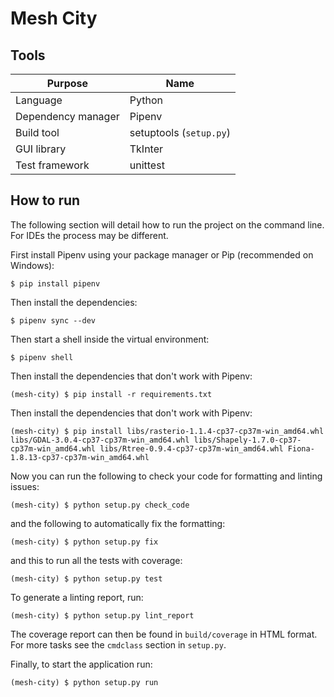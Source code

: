 # Mesh City

## Tools

| Purpose            | Name                    |
|--------------------|-------------------------|
| Language           | Python                  |
| Dependency manager | Pipenv                  |
| Build tool         | setuptools (`setup.py`) |
| GUI library        | TkInter                 |
| Test framework     | unittest                |

## How to run

The following section will detail how to run the project on the command line. For IDEs
the process may be different.

First install Pipenv using your package manager or Pip
(recommended on Windows):
```
$ pip install pipenv
```
Then install the dependencies:
```
$ pipenv sync --dev
```
Then start a shell inside the virtual environment:
```
$ pipenv shell
```
Then install the dependencies that don't work with Pipenv:
```
(mesh-city) $ pip install -r requirements.txt
```
Then install the dependencies that don't work with Pipenv:
```
(mesh-city) $ pip install libs/rasterio-1.1.4-cp37-cp37m-win_amd64.whl libs/GDAL-3.0.4-cp37-cp37m-win_amd64.whl libs/Shapely-1.7.0-cp37-cp37m-win_amd64.whl libs/Rtree-0.9.4-cp37-cp37m-win_amd64.whl Fiona-1.8.13-cp37-cp37m-win_amd64.whl
```
Now you can run the following to check your code for formatting and linting issues:
```
(mesh-city) $ python setup.py check_code
```
and the following to automatically fix the formatting:
```
(mesh-city) $ python setup.py fix
```
and this to run all the tests with coverage:
```
(mesh-city) $ python setup.py test
```
To generate a linting report, run:
```
(mesh-city) $ python setup.py lint_report
```
The coverage report can then be found in `build/coverage` in HTML format. For more tasks
see the `cmdclass` section in `setup.py`.

Finally, to start the application run:
```
(mesh-city) $ python setup.py run
```



